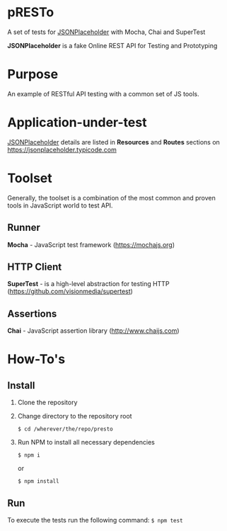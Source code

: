 # pRESTo

A set of tests for [JSONPlaceholder](https://jsonplaceholder.typicode.com) with Mocha, Chai and SuperTest

**JSONPlaceholder** is a fake Online REST API for Testing and Prototyping 

# Purpose
An example of RESTful API testing with a common set of JS tools.

# Application-under-test
[JSONPlaceholder](https://jsonplaceholder.typicode.com) details are listed in **Resources** and **Routes** sections on https://jsonplaceholder.typicode.com

# Toolset
Generally, the toolset is a combination of the most common and proven tools in JavaScript world to test API.

## Runner
**Mocha** - JavaScript test framework (https://mochajs.org)

## HTTP Client
**SuperTest** - is a high-level abstraction for testing HTTP (https://github.com/visionmedia/supertest)

## Assertions
**Chai** - JavaScript assertion library (http://www.chaijs.com)

# How-To's
## Install
1. Clone the repository
2. Change directory to the repository root

    `$ cd /wherever/the/repo/presto`

3. Run NPM to install all necessary dependencies

    `$ npm i`
    
    or

    `$ npm install`

## Run
To execute the tests run the following command: `$ npm test`